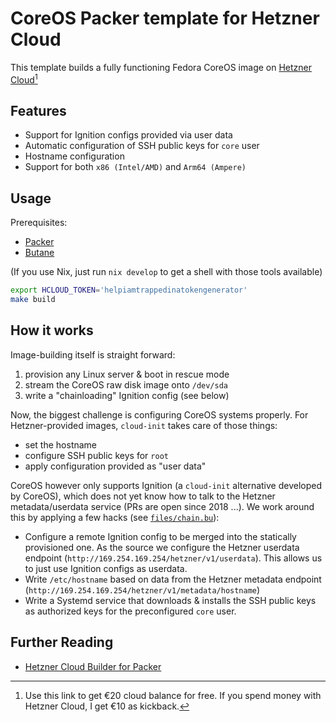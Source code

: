 # CoreOS Packer template for Hetzner Cloud

This template builds a fully functioning Fedora CoreOS image on [Hetzner Cloud](https://hetzner.cloud/?ref=72AtIaBWO7Uw)[^1]

[^1]: Use this link to get €20 cloud balance for free. If you spend money with Hetzner Cloud, I get €10 as kickback.

## Features

- Support for Ignition configs provided via user data
- Automatic configuration of SSH public keys for `core` user
- Hostname configuration
- Support for both `x86 (Intel/AMD)` and `Arm64 (Ampere)`


## Usage

Prerequisites:
- [Packer](https://developer.hashicorp.com/packer/downloads?product_intent=packer)
- [Butane](https://coreos.github.io/butane/getting-started/)

(If you use Nix, just run `nix develop` to get a shell with those tools available)


```sh
export HCLOUD_TOKEN='helpiamtrappedinatokengenerator'
make build
```


## How it works

Image-building itself is straight forward:

1. provision any Linux server & boot in rescue mode
1. stream the CoreOS raw disk image onto `/dev/sda`
1. write a "chainloading" Ignition config (see below)

Now, the biggest challenge is configuring CoreOS systems properly. For Hetzner-provided images, `cloud-init` takes care of those things:

- set the hostname
- configure SSH public keys for `root`
- apply configuration provided as "user data"

CoreOS however only supports Ignition (a `cloud-init` alternative developed by CoreOS), which does not yet know how to talk to the Hetzner metadata/userdata service (PRs are open since 2018 ...).
We work around this by applying a few hacks (see [`files/chain.bu`](./files/chain.bu)):

- Configure a remote Ignition config to be merged into the statically provisioned one. As the source we configure the Hetzner userdata endpoint (`http://169.254.169.254/hetzner/v1/userdata`). This allows us to just use Ignition configs as userdata.
- Write `/etc/hostname` based on data from the Hetzner metadata endpoint (`http://169.254.169.254/hetzner/v1/metadata/hostname`)
- Write a Systemd service that downloads & installs the SSH public keys as authorized keys for the preconfigured `core` user.


## Further Reading

- [Hetzner Cloud Builder for Packer](https://developer.hashicorp.com/packer/plugins/builders/hetzner-cloud)
